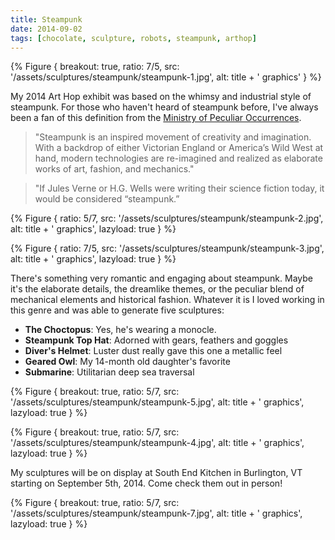 ```yaml
---
title: Steampunk
date: 2014-09-02
tags: [chocolate, sculpture, robots, steampunk, arthop]
---
```


{% Figure {
    breakout: true,
    ratio: 7/5,
    src: '/assets/sculptures/steampunk/steampunk-1.jpg',
    alt: title + ' graphics'
} %}

My 2014 Art Hop exhibit was based on the whimsy and industrial style of steampunk. For those who haven't heard of steampunk before, I've always been a fan of this definition from the [Ministry of Peculiar Occurrences](http://www.ministryofpeculiaroccurrences.com/what-is-steampunk/).

> "Steampunk is an inspired movement of creativity and imagination. With a backdrop of either Victorian England or America’s Wild West at hand, modern technologies are re-imagined and realized as elaborate works of art, fashion, and mechanics."

> "If Jules Verne or H.G. Wells were writing their science fiction today, it would be considered “steampunk.”

{% Figure {
    ratio: 5/7,
    src: '/assets/sculptures/steampunk/steampunk-2.jpg',
    alt: title + ' graphics',
    lazyload: true
} %}

{% Figure {
    ratio: 7/5,
    src: '/assets/sculptures/steampunk/steampunk-3.jpg',
    alt: title + ' graphics',
    lazyload: true
} %}

There's something very romantic and engaging about steampunk. Maybe it's the elaborate details, the dreamlike themes, or the peculiar blend of mechanical elements and historical fashion. Whatever it is I loved working in this genre and was able to generate five sculptures:

* **The Choctopus**: Yes, he's wearing a monocle.
* **Steampunk Top Hat**: Adorned with gears, feathers and goggles
* **Diver's Helmet**: Luster dust really gave this one a metallic feel
* **Geared Owl**: My 14-month old daughter's favorite
* **Submarine**: Utilitarian deep sea traversal

{% Figure {
    breakout: true,
    ratio: 5/7,
    src: '/assets/sculptures/steampunk/steampunk-5.jpg',
    alt: title + ' graphics',
    lazyload: true
} %}

{% Figure {
    breakout: true,
    ratio: 5/7,
    src: '/assets/sculptures/steampunk/steampunk-4.jpg',
    alt: title + ' graphics',
    lazyload: true
} %}

My sculptures will be on display at South End Kitchen in Burlington, VT starting on September 5th, 2014. Come check them out in person!

{% Figure {
    breakout: true,
    ratio: 5/7,
    src: '/assets/sculptures/steampunk/steampunk-7.jpg',
    alt: title + ' graphics',
    lazyload: true
} %}
